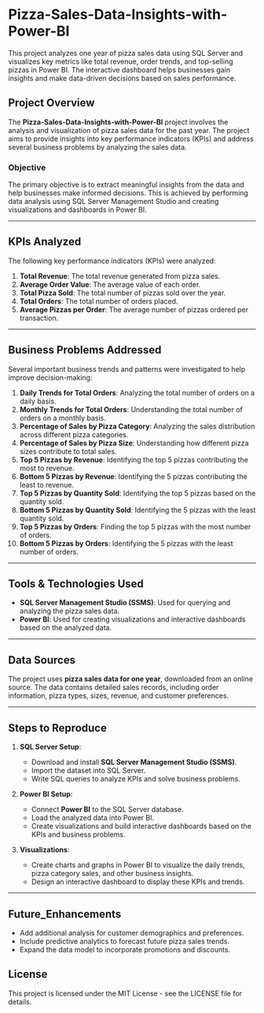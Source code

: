 # Pizza-Sales-Data-Insights-with-Power-BI
This project analyzes one year of pizza sales data using SQL Server and visualizes key metrics like total revenue, order trends, and top-selling pizzas in Power BI. The interactive dashboard helps businesses gain insights and make data-driven decisions based on sales performance.

## Project Overview

The **Pizza-Sales-Data-Insights-with-Power-BI** project involves the analysis and visualization of pizza sales data for the past year. The project aims to provide insights into key performance indicators (KPIs) and address several business problems by analyzing the sales data. 

### Objective
The primary objective is to extract meaningful insights from the data and help businesses make informed decisions. This is achieved by performing data analysis using SQL Server Management Studio and creating visualizations and dashboards in Power BI.

---

## KPIs Analyzed

The following key performance indicators (KPIs) were analyzed:

1. **Total Revenue**: The total revenue generated from pizza sales.
2. **Average Order Value**: The average value of each order.
3. **Total Pizza Sold**: The total number of pizzas sold over the year.
4. **Total Orders**: The total number of orders placed.
5. **Average Pizzas per Order**: The average number of pizzas ordered per transaction.

---

## Business Problems Addressed

Several important business trends and patterns were investigated to help improve decision-making:

1. **Daily Trends for Total Orders**: Analyzing the total number of orders on a daily basis.
2. **Monthly Trends for Total Orders**: Understanding the total number of orders on a monthly basis.
3. **Percentage of Sales by Pizza Category**: Analyzing the sales distribution across different pizza categories.
4. **Percentage of Sales by Pizza Size**: Understanding how different pizza sizes contribute to total sales.
5. **Top 5 Pizzas by Revenue**: Identifying the top 5 pizzas contributing the most to revenue.
6. **Bottom 5 Pizzas by Revenue**: Identifying the 5 pizzas contributing the least to revenue.
7. **Top 5 Pizzas by Quantity Sold**: Identifying the top 5 pizzas based on the quantity sold.
8. **Bottom 5 Pizzas by Quantity Sold**: Identifying the 5 pizzas with the least quantity sold.
9. **Top 5 Pizzas by Orders**: Finding the top 5 pizzas with the most number of orders.
10. **Bottom 5 Pizzas by Orders**: Identifying the 5 pizzas with the least number of orders.

---

## Tools & Technologies Used

- **SQL Server Management Studio (SSMS)**: Used for querying and analyzing the pizza sales data.
- **Power BI**: Used for creating visualizations and interactive dashboards based on the analyzed data.

---

## Data Sources

The project uses **pizza sales data for one year**, downloaded from an online source. The data contains detailed sales records, including order information, pizza types, sizes, revenue, and customer preferences.

---

## Steps to Reproduce

1. **SQL Server Setup**:
   - Download and install **SQL Server Management Studio (SSMS)**.
   - Import the dataset into SQL Server.
   - Write SQL queries to analyze KPIs and solve business problems.

2. **Power BI Setup**:
   - Connect **Power BI** to the SQL Server database.
   - Load the analyzed data into Power BI.
   - Create visualizations and build interactive dashboards based on the KPIs and business problems.

3. **Visualizations**:
   - Create charts and graphs in Power BI to visualize the daily trends, pizza category sales, and other business insights.
   - Design an interactive dashboard to display these KPIs and trends.

---

## Future_Enhancements

   - Add additional analysis for customer demographics and preferences.
   - Include predictive analytics to forecast future pizza sales trends.
   - Expand the data model to incorporate promotions and discounts.

## License

This project is licensed under the MIT License - see the LICENSE file for details.






